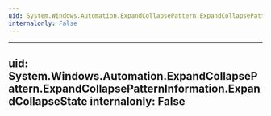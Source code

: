 ```yaml
---
uid: System.Windows.Automation.ExpandCollapsePattern.ExpandCollapsePatternInformation
internalonly: False
---
```


---
uid: System.Windows.Automation.ExpandCollapsePattern.ExpandCollapsePatternInformation.ExpandCollapseState
internalonly: False
---
